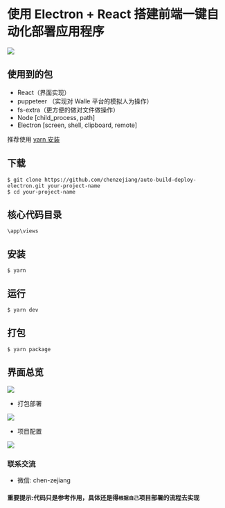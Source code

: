 # 使用 Electron + React 搭建前端一键自动化部署应用程序

![](https://p9-juejin.byteimg.com/tos-cn-i-k3u1fbpfcp/767681038ebe42ba8314af8dc48c561d~tplv-k3u1fbpfcp-zoom-1.image)

## 使用到的包

- React（界面实现）
- puppeteer （实现对 Walle 平台的模拟人为操作）
- fs-extra（更方便的做对文件做操作）
- Node [child_process, path]
- Electron [screen, shell, clipboard, remote]

推荐使用 [yarn 安装](https://yarn.bootcss.com/docs/install/#windows-stable)

## 下载

```
$ git clone https://github.com/chenzejiang/auto-build-deploy-electron.git your-project-name
$ cd your-project-name
```

## 核心代码目录

```
\app\views
```

## 安装

```
$ yarn
```

## 运行

```
$ yarn dev
```

## 打包

```
$ yarn package
```

## 界面总览

![](https://p6-juejin.byteimg.com/tos-cn-i-k3u1fbpfcp/332abeaa2c9344fb9b40737bf3e521fd~tplv-k3u1fbpfcp-zoom-1.image)

- 打包部署

![](https://p9-juejin.byteimg.com/tos-cn-i-k3u1fbpfcp/45e5a4e5d77c407eacb52e3ca9350cc0~tplv-k3u1fbpfcp-zoom-1.image)

- 项目配置

![](https://p1-juejin.byteimg.com/tos-cn-i-k3u1fbpfcp/4de8d1c2b57b4f6a8931ef072627937e~tplv-k3u1fbpfcp-zoom-1.image)

### 联系交流

- 微信: chen-zejiang

#### 重要提示:代码只是参考作用，具体还是得`根据自己`项目部署的流程去实现
